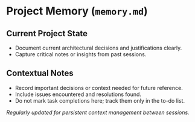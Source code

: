 # Project Memory (`memory.md`)

## Current Project State
- Document current architectural decisions and justifications clearly.
- Capture critical notes or insights from past sessions.

## Contextual Notes
- Record important decisions or context needed for future reference.
- Include issues encountered and resolutions found.
- Do not mark task completions here; track them only in the to-do list.

*Regularly updated for persistent context management between sessions.*
